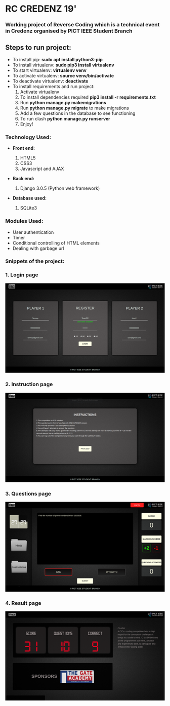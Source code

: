 # RC CREDENZ 19'

### Working project of Reverse Coding which is a technical event in Credenz organised by PICT IEEE Student Branch

## Steps to run project:

* To install pip: **sudo apt install python3-pip**
* To install virtualenv: **sudo pip3 install virtualenv**
* To start virtualenv: **virtualenv venv**
* To activate virtualenv: **source venv/bin/activate**
* To deactivate virtualenv: **deactivate**
* To install requirements and run project: 
    1. Activate virtualenv
    2. To install dependencies required **pip3 install -r requirements.txt**
    3. Run **python manage.py makemigrations**
    4. Run **python manage.py migrate** to make migrations
    5. Add a few questions in the database to see functioning
    6. To run clash **python manage.py runserver**
    7. Enjoy!

### Technology Used:

* **Front end:**
  1. HTML5
  2. CSS3
  3. Javascript and AJAX
  
* **Back end:**
  1. Django 3.0.5 (Python web framework)
 
* **Database used:**
  1. SQLite3
  
### Modules Used:

* User authentication
* Timer
* Conditional controlling of HTML elements
* Dealing with garbage url
 
### Snippets of the project:

### 1. Login page

![clash1](/screenshots/rc1.png)

### 2. Instruction page
![clash2](/screenshots/rc2.png)

### 3. Questions page
![clash3](/screenshots/rc3.png)

### 4. Result page
![rc4](/screenshots/rc4.png)
